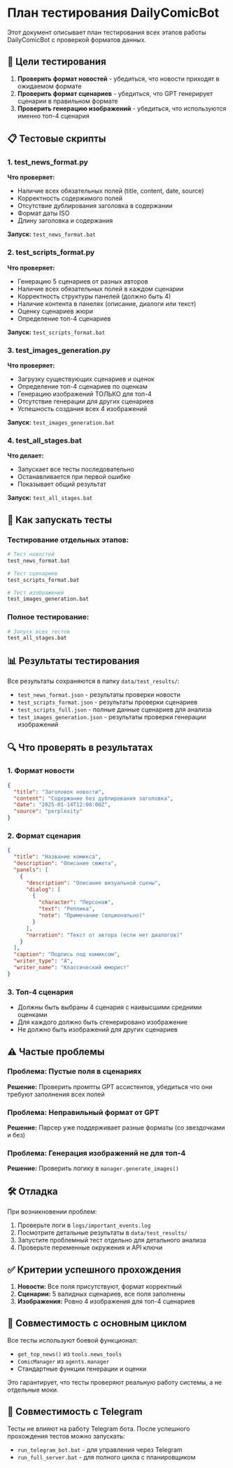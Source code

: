 # План тестирования DailyComicBot

Этот документ описывает план тестирования всех этапов работы DailyComicBot с проверкой форматов данных.

## 🎯 Цели тестирования

1. **Проверить формат новостей** - убедиться, что новости приходят в ожидаемом формате
2. **Проверить формат сценариев** - убедиться, что GPT генерирует сценарии в правильном формате
3. **Проверить генерацию изображений** - убедиться, что используются именно топ-4 сценария

## 📋 Тестовые скрипты

### 1. test_news_format.py
**Что проверяет:**
- Наличие всех обязательных полей (title, content, date, source)
- Корректность содержимого полей
- Отсутствие дублирования заголовка в содержании
- Формат даты ISO
- Длину заголовка и содержания

**Запуск:** `test_news_format.bat`

### 2. test_scripts_format.py
**Что проверяет:**
- Генерацию 5 сценариев от разных авторов
- Наличие всех обязательных полей в каждом сценарии
- Корректность структуры панелей (должно быть 4)
- Наличие контента в панелях (описание, диалоги или текст)
- Оценку сценариев жюри
- Определение топ-4 сценариев

**Запуск:** `test_scripts_format.bat`

### 3. test_images_generation.py
**Что проверяет:**
- Загрузку существующих сценариев и оценок
- Определение топ-4 сценариев по оценкам
- Генерацию изображений ТОЛЬКО для топ-4
- Отсутствие генерации для других сценариев
- Успешность создания всех 4 изображений

**Запуск:** `test_images_generation.bat`

### 4. test_all_stages.bat
**Что делает:**
- Запускает все тесты последовательно
- Останавливается при первой ошибке
- Показывает общий результат

**Запуск:** `test_all_stages.bat`

## 🚀 Как запускать тесты

### Тестирование отдельных этапов:
```bash
# Тест новостей
test_news_format.bat

# Тест сценариев
test_scripts_format.bat

# Тест изображений
test_images_generation.bat
```

### Полное тестирование:
```bash
# Запуск всех тестов
test_all_stages.bat
```

## 📊 Результаты тестирования

Все результаты сохраняются в папку `data/test_results/`:

- `test_news_format.json` - результаты проверки новости
- `test_scripts_format.json` - результаты проверки сценариев
- `test_scripts_full.json` - полные данные сценариев для анализа
- `test_images_generation.json` - результаты проверки генерации изображений

## 🔍 Что проверять в результатах

### 1. Формат новости
```json
{
  "title": "Заголовок новости",
  "content": "Содержание без дублирования заголовка",
  "date": "2025-01-14T12:00:00Z",
  "source": "perplexity"
}
```

### 2. Формат сценария
```json
{
  "title": "Название комикса",
  "description": "Описание сюжета",
  "panels": [
    {
      "description": "Описание визуальной сцены",
      "dialog": [
        {
          "character": "Персонаж",
          "text": "Реплика",
          "note": "Примечание (опционально)"
        }
      ],
      "narration": "Текст от автора (если нет диалогов)"
    }
  ],
  "caption": "Подпись под комиксом",
  "writer_type": "A",
  "writer_name": "Классический юморист"
}
```

### 3. Топ-4 сценария
- Должны быть выбраны 4 сценария с наивысшими средними оценками
- Для каждого должно быть сгенерировано изображение
- Не должно быть изображений для других сценариев

## ⚠️ Частые проблемы

### Проблема: Пустые поля в сценариях
**Решение:** Проверить промпты GPT ассистентов, убедиться что они требуют заполнения всех полей

### Проблема: Неправильный формат от GPT
**Решение:** Парсер уже поддерживает разные форматы (со звездочками и без)

### Проблема: Генерация изображений не для топ-4
**Решение:** Проверить логику в `manager.generate_images()`

## 🛠️ Отладка

При возникновении проблем:

1. Проверьте логи в `logs/important_events.log`
2. Посмотрите детальные результаты в `data/test_results/`
3. Запустите проблемный тест отдельно для детального анализа
4. Проверьте переменные окружения и API ключи

## ✅ Критерии успешного прохождения

1. **Новости:** Все поля присутствуют, формат корректный
2. **Сценарии:** 5 валидных сценариев, все поля заполнены
3. **Изображения:** Ровно 4 изображения для топ-4 сценариев

## 🔄 Совместимость с основным циклом

Все тесты используют боевой функционал:
- `get_top_news()` из `tools.news_tools`
- `ComicManager` из `agents.manager`
- Стандартные функции генерации и оценки

Это гарантирует, что тесты проверяют реальную работу системы, а не отдельные моки.

## 📱 Совместимость с Telegram

Тесты не влияют на работу Telegram бота. После успешного прохождения тестов можно запускать:
- `run_telegram_bot.bat` - для управления через Telegram
- `run_full_server.bat` - для полного цикла с планировщиком
